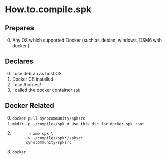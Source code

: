 # How.to.compile.spk
## Prepares
0. Any OS which supported Docker (such as debian, windows, DSM6 with docker.)

## Declares
0. I use debian as host OS
0. Docker CE installed
0. I use /homes/
0. I called the docker container `spk`

## Docker Related
0. `docker pull synocommunity/spksrc`
0. `mkdir -p ~/compiles/spk # Use this dir for docker spk root`
0. ```docker run -idt \
         --name spk \
         -v ~/compiles/spk:/spksrc 
         synocommunity/spksrc ```
0. `docker `
